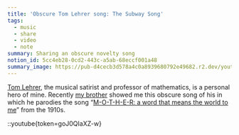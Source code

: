 ```yaml
---
title: 'Obscure Tom Lehrer song: The Subway Song'
tags:
  - music
  - share
  - video
  - note
summary: Sharing an obscure novelty song
notion_id: 5cc4eb28-0cd2-443c-a5ab-68eccf001a48
summary_image: https://pub-d4cecb3d578a4c0a8939680792e49682.r2.dev/youtube/goJ0QIaXZ-w.jpg
---
```

[Tom Lehrer](https://en.wikipedia.org/wiki/Tom_Lehrer), the musical satirist and professor of mathematics, is a personal hero of mine. Recently [my brother](https://thatsmathematics.com/blog/) showed me this obscure song of his in which he parodies the song “[M-O-T-H-E-R: a word that means the world to me](https://dmr.bsu.edu/digital/collection/ShtMus/id/720)” from the 1910s.

::youtube{token=goJ0QIaXZ-w}
